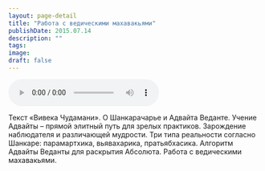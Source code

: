 ```yaml
---
layout: page-detail
title: "Работа с ведическими махавакьями"
publishDate: 2015.07.14
description: ""
tags:
image:
draft: false
---
```


<audio title="2015.07.14 - Работа с ведическими махавакьями.mp3" src="https://filer-api.advayta.org/v1.0/public/files/73175" controls=""></audio>

 Текст «Вивека Чудамани». О Шанкарачарье и Адвайта Веданте. Учение Адвайты – прямой элитный путь для зрелых практиков. Зарождение наблюдателя и различающей мудрости. Три типа реальности согласно Шанкаре: парамартхика, вьявахарика, пратьябхасика. Алгоритм Адвайты Веданты для раскрытия Абсолюта. Работа с ведическими махавакьями. 

  
